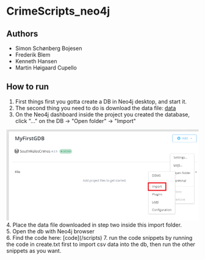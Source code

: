 ﻿# CrimeScripts_neo4j

## Authors 
- Simon Schønberg Bojesen<br>
- Frederik Blem<br>
- Kenneth Hansen<br>
- Martin Høigaard Cupello

## How to run
1. First things first you gotta create a DB in Neo4j desktop, and start it.
2. The second thing you need to do is download the data file:
[data](data/2021-02-south-wales-street.csv)
3. On the Neo4j dashboard inside the project you created the database, click "..." on the DB -> "Open folder" -> "Import"
<img src="images/import-placement2.png">
4. Place the data file downloaded in step two inside this import folder.<br>
5. Open the db with Neo4j browser<br>
6. Find the code here:
[code](/scripts)
7. run the code snippets by running the code in create.txt first to import csv data into the db, then run the other snippets as you want.
